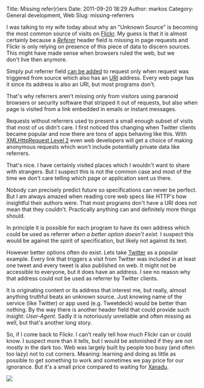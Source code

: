 Title: Missing refer(r)ers
Date: 2011-09-20 18:29
Author: markos
Category: General development, Web
Slug: missing-referrers

I was talking to my wife today about why an "Unknown Source" is becoming
the most common source of visits on
[Flickr](http://flickr.com "Flickr"). My guess is that it is almost
certainly because a
[*Referer*](http://en.wikipedia.org/wiki/HTTP_referrer "HTTP referrer")
header field is missing in page requests and Flickr is only relying on
presence of this piece of data to discern sources. This might have made
sense when browsers ruled the web, but we don't live then anymore.

Simply put referrer field [can be
added](http://tools.ietf.org/html/rfc2616#section-14.36 "Link to Referer field definition")
to request only when request was triggered from source which also has an
[URI](http://en.wikipedia.org/wiki/Uniform_Resource_Identifier "Uniform Resource Identifier")
address. Every web page has it since its address is also an URI, but
most programs don't.

That's why referrers aren't missing only from visitors using paranoid
browsers or security software that stripped it out of requests, but also
when page is visited from a link embedded in emails or instant messages.

Requests without referrers used to present a small enough subset of
visits that most of us didn't care. I first noticed this changing when
Twitter clients became popular and now there are tons of apps behaving
like this. With [XMLHttpRequest Level
2](http://www.w3.org/TR/XMLHttpRequest2/ "Link to specification")﻿ even
web developers will get a choice of making anonymous requests which
won't include potentially private data like referrers.

That's nice. I have certainly visited places which I wouldn't want to
share with strangers. But I suspect this is not the common case and most
of the time we don't care telling which page or application sent us
there.

Nobody can precisely predict future so specifications can never be
perfect. But I am always amazed when reading core web specs like HTTP's
how insightful their authors were. That most programs don't have a URI
does not mean that they couldn't. Practically anything can and
definitely more things should.

In principle it is possible for each program to have its own address
which could be used as referrer *when a better option doesn't exist*. I
suspect this would be against the spirit of specification, but likely
not against its text.

However better options often do exist. Lets take
[Twitter](http://twitter.com "Twitter") as a popular example. Every link
that triggers a visit from Twitter was included in at least one tweet
and every tweet is also published on web. It might not be accessible to
everyone, but it does have an address. I see no reason why that address
could not be used as referrer by Twitter clients.

It is originating content or its address that interest me, but really,
almost anything truthful beats an unknown source. Just knowing name of
the service (like Twitter) or app used (e.g. Tweetdeck) would be better
than nothing. By the way there is another header field that could
provide such insight: *User-Agent*. Sadly it is notoriously unreliable
and often missing as well, but that's another long story.

So, if I come back to Flickr. I can't really tell how much Flickr can or
could know. I suspect more than it tells, but I would be astonished if
they are not mostly in the dark too. Web was largely built by people too
busy (and often too lazy) not to cut corners. Meaning: learning and
doing as little as possible to get something to work and sometimes we
pay price for our ignorance. But it's a small price compared to waiting
for
[Xanadu](http://en.wikipedia.org/wiki/Project_Xanadu "Description of project Xanadu on Wikipedia").

<div class="zemanta-pixie">

![](http://img.zemanta.com/pixy.gif?x-id=860d2c48-a1dc-49c5-85d1-277e4734d096)

</div>
